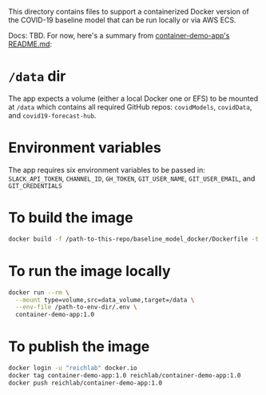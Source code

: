 This directory contains files to support a containerized Docker version of the COVID-19 baseline model that can be run locally or via AWS ECS.

Docs: TBD. For now, here's a summary from [container-demo-app's README.md](https://github.com/reichlab/container-demo-app/blob/main/README.md):

# `/data` dir

The app expects a volume (either a local Docker one or EFS) to be mounted at `/data` which contains all required GitHub repos: `covidModels`, `covidData`, and `covid19-forecast-hub`.

# Environment variables

The app requires six environment variables to be passed in: `SLACK_API_TOKEN`, `CHANNEL_ID`, `GH_TOKEN`, `GIT_USER_NAME`, `GIT_USER_EMAIL`, and `GIT_CREDENTIALS`

# To build the image

```bash
docker build -f /path-to-this-repo/baseline_model_docker/Dockerfile -t container-demo-app:1.0 .
```

# To run the image locally

```bash
docker run --rm \
  --mount type=volume,src=data_volume,target=/data \
  --env-file /path-to-env-dir/.env \
  container-demo-app:1.0
```

# To publish the image

```bash
docker login -u "reichlab" docker.io
docker tag container-demo-app:1.0 reichlab/container-demo-app:1.0
docker push reichlab/container-demo-app:1.0
```
